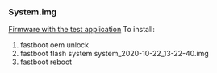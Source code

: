 ### System.img
[Firmware with the test application](https://drive.google.com/file/d/13nU-_FJgqGaLF_XJsqjMxfqruzT2_pGb/view?usp=sharing)
To install:
1. fastboot oem unlock
2. fastboot flash system system_2020-10-22_13-22-40.img
3. fastboot reboot
